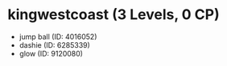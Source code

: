# kingwestcoast (3 Levels, 0 CP)

- jump ball (ID: 4016052)
- dashie (ID: 6285339)
- glow (ID: 9120080)

